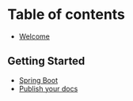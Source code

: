 # Table of contents

* [Welcome](README.md)

## Getting Started

* [Spring Boot](getting-started/quickstart.md)
* [Publish your docs](getting-started/publish-your-docs.md)
